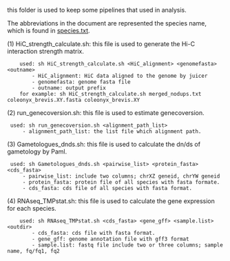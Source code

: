 this folder is used to keep some pipelines that used in analysis.

The abbreviations in the document are represented the species name, which is found in [species.txt](https://github.com/Dived-Jin/Gecko_Sexchromosome/blob/af3026331796bd45a6fcf1bb4dc1415eb5a400ed/species.txt).

(1) HiC_strength_calculate.sh: this file is used to generate the Hi-C interaction strength matrix. 
```
    used: sh HiC_strength_calculate.sh <HiC_alignment> <genomefasta> <outname>
        - HiC_alignment: HiC data aligned to the genome by juicer
        - genomefasta: genome fasta file 
        - outname: output prefix 
    for example: sh HiC_strength_calculate.sh merged_nodups.txt coleonyx_brevis.XY.fasta coleonyx_brevis.XY     
```
(2) run_genecoversion.sh: this file is used to estimate genecoversion.
   ```
    used: sh run_genecoversion.sh <alignment_path_list>
        - alignment_path_list: the list file which alignment path.
```
(3) Gametologues_dnds.sh: this file is used to calculate the dn/ds of gametology by Paml.
   ```
    used: sh Gametologues_dnds.sh <pairwise_list> <protein_fasta> <cds_fasta>
        - pairwise_list: include two columns; chrXZ geneid, chrYW geneid
        - protein_fasta: protein file of all species with fasta formate.
        - cds_fasta: cds file of all species with fasta format.
```
(4) RNAseq_TMPstat.sh:  this file is used to calculate the gene expression for each species.
```
    used: sh RNAseq_TMPstat.sh <cds_fasta> <gene_gff> <sample.list> <outdir>
        - cds_fasta: cds file with fasta format.
        - gene_gff: genome annotation file with gff3 format
        - sample.list: fastq file include two or three columns; sample name, fq/fq1, fq2
   ```
